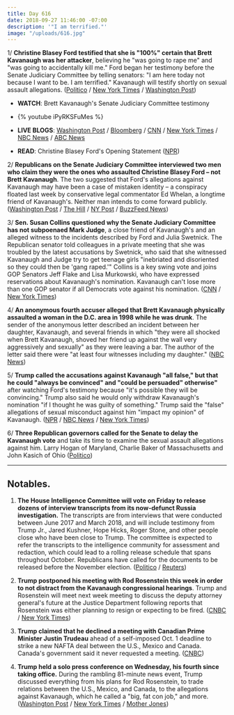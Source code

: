 ```yaml
---
title: Day 616
date: 2018-09-27 11:46:00 -07:00
description: '"I am terrified."'
image: "/uploads/616.jpg"
---
```


1/ **Christine Blasey Ford testified that she is "100%" certain that Brett Kavanaugh was her attacker**, believing he "was going to rape me" and "was going to accidentally kill me." Ford began her testimony before the Senate Judiciary Committee by telling senators: "I am here today not because I want to be. I am terrified." Kavanaugh will testify shortly on sexual assault allegations. ([Politico](https://www.politico.com/story/2018/09/27/kavanaugh-ford-hearing-supreme-court-847090) / [New York Times](https://www.nytimes.com/2018/09/27/us/politics/kavanaugh-hearings-dr-ford.html) / [Washington Post](https://www.washingtonpost.com/politics/kavanaugh-hearing-christine-blasey-ford-to-give-senate-testimony-about-sexual-assault-allegation/2018/09/27/fc216170-c1c3-11e8-b338-a3289f6cb742_story.html))

* **WATCH**: Brett Kavanaugh's Senate Judiciary Committee testimony

* {% youtube iPyRKSFuMes %}

* **LIVE BLOGS**: [Washington Post](https://www.washingtonpost.com/politics/kavanaugh-hearing-christine-blasey-ford-to-give-senate-testimony-about-sexual-assault-allegation/2018/09/27/fc216170-c1c3-11e8-b338-a3289f6cb742_story.html) / [Bloomberg](https://www.bloomberg.com/news/live-blog/2018-09-18/supreme-court-nominee-kavanaugh-accuser-testify-in-senate-hearing) / [CNN](https://www.cnn.com/politics/live-news/kavanaugh-ford-sexual-assault-hearing/index.html) / [New York Times](https://www.nytimes.com/2018/09/27/us/politics/kavanaugh-blasey-ford.html) / [NBC News](https://www.nbcnews.com/politics/politics-news/live-blog-kavanaugh-ford-testify-senate-judiciary-committee-n913556) / [ABC News](https://abcnews.go.com/Politics/kavanaugh-ford-testify-senate-judiciary-committee-live-updates/story?id=58107237)

* **READ**: Christine Blasey Ford's Opening Statement ([NPR](https://www.npr.org/2018/09/26/651941113/read-christine-blasey-fords-opening-statement-for-senate-hearing))

2/ **Republicans on the Senate Judiciary Committee interviewed two men who claim they were the ones who assaulted Christine Blasey Ford – not Brett Kavanaugh**. The two suggested that Ford's allegations against Kavanaugh may have been a case of mistaken identity – a conspiracy floated last week by conservative legal commentator Ed Whelan, a longtime friend of Kavanaugh's. Neither man intends to come forward publicly. ([Washington Post](https://www.washingtonpost.com/politics/senate-gop-makes-late-hour-mention-of-possible-other-attackers-of-ford-angering-democrats/2018/09/27/ee926f66-c247-11e8-b338-a3289f6cb742_story.html) / [The Hill](https://thehill.com/regulation/court-battles/408678-witnesses-say-ford-may-have-mistaken-them-for-kavanaugh) / [NY Post](https://nypost.com/2018/09/27/two-men-tell-senate-that-they-not-kavanaugh-assaulted-ford/) / [BuzzFeed News](https://www.buzzfeednews.com/article/zoetillman/two-men-told-senate-staffers-they-had-the-encounter-with))

3/ **Sen. Susan Collins questioned why the Senate Judiciary Committee has not subpoenaed Mark Judge**, a close friend of Kavanaugh's and an alleged witness to the incidents described by Ford and Julia Swetnick. The Republican senator told colleagues in a private meeting that she was troubled by the latest accusations by Swetnick, who said that she witnessed Kavanaugh and Judge try to get teenage girls "inebriated and disoriented so they could then be 'gang raped.'" Collins is a key swing vote and joins GOP Senators Jeff Flake and Lisa Murkowski, who have expressed reservations about Kavanaugh's nomination. Kavanaugh can't lose more than one GOP senator if all Democrats vote against his nomination. ([CNN](https://www.cnn.com/2018/09/26/politics/susan-collins-brett-kavanaugh/index.html) / [New York Times](https://www.nytimes.com/2018/09/26/us/politics/kavanaugh-calendar.html))

4/ **An anonymous fourth accuser alleged that Brett Kavanaugh physically assaulted a woman in the D.C. area in 1998 while he was drunk**. The sender of the anonymous letter described an incident between her daughter, Kavanaugh, and several friends in which "they were all shocked when Brett Kavanaugh, shoved her friend up against the wall very aggressively and sexually" as they were leaving a bar. The author of the letter said there were "at least four witnesses including my daughter." ([NBC News](https://www.nbcnews.com/politics/supreme-court/senate-probing-new-allegation-misconduct-against-kavanaugh-n913581))

5/ **Trump called the accusations against Kavanaugh "all false," but that he could "always be convinced" and "could be persuaded" otherwise"** after watching Ford's testimony because "it's possible they will be convincing." Trump also said he would only withdraw Kavanaugh's nomination "if I thought he was guilty of something." Trump said the "false" allegations of sexual misconduct against him "impact my opinion" of Kavanaugh. ([NPR](https://www.npr.org/2018/09/26/651545283/watch-live-trump-holds-press-conference-at-u-n) / [NBC News](https://www.nbcnews.com/politics/politics-news/trump-says-false-sexual-misconduct-claims-against-him-impact-his-n913546) / [New York Times](https://www.nytimes.com/2018/09/26/us/politics/trump-press-conference.html))

6/ **Three Republican governors called for the Senate to delay the Kavanaugh vote** and take its time to examine the sexual assault allegations against him. Larry Hogan of Maryland, Charlie Baker of Massachusetts and John Kasich of Ohio ([Politico](https://www.politico.com/story/2018/09/27/kavanaugh-governors-847804))

---

## Notables.

1. **The House Intelligence Committee will vote on Friday to release dozens of interview transcripts from its now-defunct Russia investigation.** The transcripts are from interviews that were conducted between June 2017 and March 2018, and will include testimony from Trump Jr., Jared Kushner, Hope Hicks, Roger Stone, and other people close who have been close to Trump. The committee is expected to refer the transcripts to the intelligence community for assessment and redaction, which could lead to a rolling release schedule that spans throughout October. Republicans have called for the documents to be released before the November election. ([Politico](https://www.politico.com/story/2018/09/27/transcripts-russia-house-846231) / [Reuters](https://www.reuters.com/article/us-usa-trump-russia-congress/house-committee-to-vote-on-release-of-trump-russia-transcripts-idUSKCN1M72BH))

2. **Trump postponed his meeting with Rod Rosenstein this week in order to not distract from the Kavanaugh congressional hearings**. Trump and Rosenstein will meet next week meeting to discuss the deputy attorney general's future at the Justice Department following reports that Rosenstein was either planning to resign or expecting to be fired. ([CNBC](https://www.cnbc.com/2018/09/27/trump-postpones-meeting-with-deputy-ag-rosenstein-until-next-week.html) / [New York Times](https://www.nytimes.com/2018/09/27/us/politics/trump-rosenstein.html))

3. **Trump claimed that he declined a meeting with Canadian Prime Minister Justin Trudeau** ahead of a self-imposed Oct. 1 deadline to strike a new NAFTA deal between the U.S., Mexico and Canada. Canada's government said it never requested a meeting. ([CNBC](https://www.cnbc.com/2018/09/26/trump-i-rejected-a-meeting-with-canadas-trudeau.html))

4. **Trump held a solo press conference on Wednesday, his fourth since taking office.** During the rambling 81-minute news event, Trump discussed everything from his plans for Rod Rosenstein, to trade relations between the U.S., Mexico, and Canada, to the allegations against Kavanaugh, which he called a "big, fat con job," and more. ([Washington Post](https://www.washingtonpost.com/politics/give-it-to-me-trump-lets-loose-with-81-minutes-of-bluster-falsehoods-and-insults/2018/09/26/29dee98a-c1d7-11e8-97a5-ab1e46bb3bc7_story.html) / [New York Times](https://www.nytimes.com/2018/09/26/us/politics/trump-un-kavanaugh-rosenstein.html) / [Mother Jones](https://www.motherjones.com/politics/2018/09/donald-trump-press-conference-brett-kavanaugh/))
